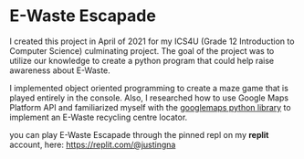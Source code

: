 # E-Waste Escapade

I created this project in April of 2021 for my ICS4U (Grade 12 Introduction to Computer Science) culminating project.
The goal of the project was to utilize our knowledge to create a python program that could help raise awareness about E-Waste.

I implemented object oriented programming to create a maze game that is played entirely in the console.
Also, I researched how to use Google Maps Platform API and familiarized myself with the [googlemaps python library](https://github.com/googlemaps/google-maps-services-python) to implement an E-Waste recycling centre locator. 

you can play E-Waste Escapade through the pinned repl on my **replit** account, here: https://replit.com/@justingna
